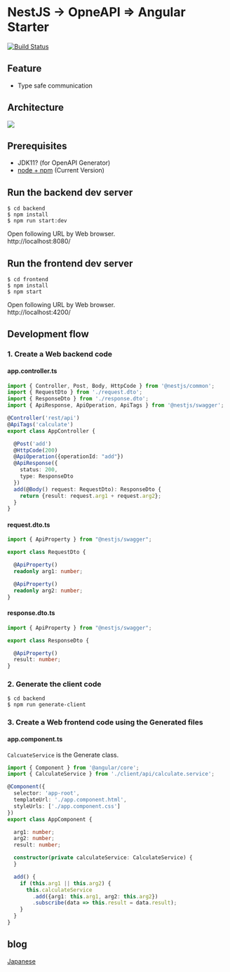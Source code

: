 
# NestJS -> OpneAPI => Angular Starter

[![Build Status](https://travis-ci.org/chibat/nestjs-openapi-angular-starter.svg?branch=master)](https://travis-ci.org/chibat/nestjs-openapi-angular-starter)

## Feature

* Type safe communication

## Architecture

<img src="https://docs.google.com/drawings/d/e/2PACX-1vTNkQFzfRmMoJqEkbVtJXWgwMNgJXJQRiQEjmNajjpYUQboE3syxos7EbMsrpBL8j9WFmyjJCto2sD5/pub?w=632&h=367">

## Prerequisites

* JDK11? (for OpenAPI Generator)
* [node + npm](https://nodejs.org/) (Current Version)

## Run the backend dev server

```
$ cd backend
$ npm install
$ npm run start:dev
```

Open following URL by Web browser.  
http://localhost:8080/

## Run the frontend dev server

```
$ cd frontend
$ npm install
$ npm start
```

Open following URL by Web browser.  
http://localhost:4200/

## Development flow

### 1. Create a Web backend code

#### app.controller.ts

```typescript
import { Controller, Post, Body, HttpCode } from '@nestjs/common';
import { RequestDto } from './request.dto';
import { ResponseDto } from './response.dto';
import { ApiResponse, ApiOperation, ApiTags } from '@nestjs/swagger';

@Controller('rest/api')
@ApiTags('calculate')
export class AppController {

  @Post('add')
  @HttpCode(200)
  @ApiOperation({operationId: "add"})
  @ApiResponse({
    status: 200,
    type: ResponseDto
  })
  add(@Body() request: RequestDto): ResponseDto {
    return {result: request.arg1 + request.arg2};
  }
}
```

#### request.dto.ts

```typescript
import { ApiProperty } from "@nestjs/swagger";

export class RequestDto {

  @ApiProperty()
  readonly arg1: number;

  @ApiProperty()
  readonly arg2: number;
}
```

#### response.dto.ts

```typescript
import { ApiProperty } from "@nestjs/swagger";

export class ResponseDto {

  @ApiProperty()
  result: number;
}
```

### 2. Generate the client code

```
$ cd backend
$ npm run generate-client
```

### 3. Create a Web frontend code using the Generated files

#### app.component.ts

`CalcuateService` is the Generate class.

```typescript
import { Component } from '@angular/core';
import { CalculateService } from './client/api/calculate.service';

@Component({
  selector: 'app-root',
  templateUrl: './app.component.html',
  styleUrls: ['./app.component.css']
})
export class AppComponent {

  arg1: number;
  arg2: number;
  result: number;

  constructor(private calculateService: CalculateService) {
  }

  add() {
    if (this.arg1 || this.arg2) {
      this.calculateService
        .add({arg1: this.arg1, arg2: this.arg2})
        .subscribe(data => this.result = data.result);
    }
  }
}
```



## blog

[Japanese](https://qiita.com/chibato/items/35785ee84033fb1d91fb)
